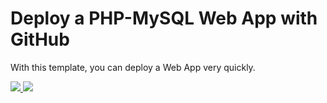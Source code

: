 # Deploy a PHP-MySQL Web App with GitHub

With this template, you can deploy a Web App very quickly.

<a href="https://portal.azure.com/#create/Microsoft.Template/uri/https%3A%2F%2Fraw.githubusercontent.com%2Fjvravensberg%2FJSON%2Fmaster%2FAzure-Templates%2FWeb-Apps%2FPHP-MySQL-Web-App%2Fazuredeploy.json" target="_blank">
    <img src="http://azuredeploy.net/deploybutton.png"/>
</a>
<a href="http://armviz.io/#/?load=https%3A%2F%2Fraw.githubusercontent.com%2Fjvravensberg%2FJSON%2Fmaster%2FAzure-Templates%2FWeb-Apps%2FPHP-MySQL-Web-App%2Fazuredeploy.json" target="_blank">
    <img src="http://armviz.io/visualizebutton.png"/>
</a>
